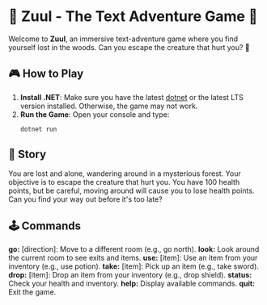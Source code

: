 # 🌲 Zuul - The Text Adventure Game 🌲

Welcome to **Zuul**, an immersive text-adventure game where you find yourself lost in the woods. Can you escape the creature that hurt you? 🐾

## 🎮 How to Play

1. **Install .NET**: Make sure you have the latest [dotnet](https://dotnet.microsoft.com/en-us/download) or the latest LTS version installed. Otherwise, the game may not work.
2. **Run the Game**: Open your console and type:
    ```sh
    dotnet run
    ```

<!-- ![Schermafbeelding 2025-03-10 11375](https://github.com/user-attachments/assets/9960b470-cba7-41d1-b37c-6ed0b4c5a834) -->

## 📜 Story

You are lost and alone, wandering around in a mysterious forest. Your objective is to escape the creature that hurt you. You have 100 health points, but be careful, moving around will cause you to lose health points. Can you find your way out before it's too late?

## 🕹️ Commands
**go:** [direction]: Move to a different room (e.g., go north).
**look:** Look around the current room to see exits and items.
**use:** [item]: Use an item from your inventory (e.g., use potion).
**take:** [item]: Pick up an item (e.g., take sword).
**drop:** [item]: Drop an item from your inventory (e.g., drop shield).
**status:** Check your health and inventory.
**help:** Display available commands.
**quit:** Exit the game.

